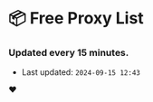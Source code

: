 # :package: Free Proxy List
### Updated every 15 minutes.

- Last updated: `2024-09-15 12:43`

:heart:
